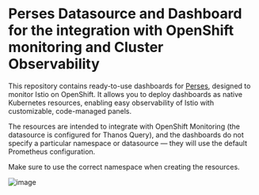 # Perses Datasource and Dashboard for the integration with OpenShift monitoring and Cluster Observability

This repository contains ready-to-use dashboards for [Perses](https://perses.dev/), designed to monitor Istio on OpenShift. It allows you to deploy dashboards as native Kubernetes resources, enabling easy observability of Istio with customizable, code-managed panels.

The resources are intended to integrate with OpenShift Monitoring (the datasource is configured for Thanos Query), and the dashboards do not specify a particular namespace or datasource — they will use the default Prometheus configuration.

Make sure to use the correct namespace when creating the resources.

![image](https://github.com/user-attachments/assets/9af991cb-66a3-4565-8e32-b597b002a14a)
